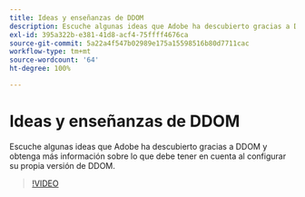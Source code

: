 ```yaml
---
title: Ideas y enseñanzas de DDOM
description: Escuche algunas ideas que Adobe ha descubierto gracias a DDOM y obtenga más información sobre lo que debe tener en cuenta al configurar su propia versión de DDOM.
exl-id: 395a322b-e381-41d8-acf4-75ffff4676ca
source-git-commit: 5a22a4f547b02989e175a15598516b80d7711cac
workflow-type: tm+mt
source-wordcount: '64'
ht-degree: 100%

---
```


# Ideas y enseñanzas de DDOM

Escuche algunas ideas que Adobe ha descubierto gracias a DDOM y obtenga más información sobre lo que debe tener en cuenta al configurar su propia versión de DDOM.

>[!VIDEO](https://video.tv.adobe.com/v/41693)
